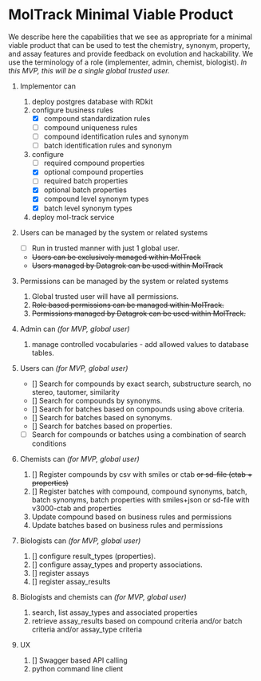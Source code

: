 # MolTrack Minimal Viable Product

We describe here the capabilities that we see as appropriate for a minimal viable product that can be used to test the chemistry, synonym, property, and assay features and provide feedback on evolution and hackability.  We use the terminology of a role (implementer, admin, chemist, biologist).  *In this MVP, this will be a single global trusted user.*

1. Implementor can
    1. deploy postgres database with RDkit
    2. configure business rules
        - [x] compound standardization rules
        - [ ] compound uniqueness rules
        - [ ] compound identification rules and synonym
        - [ ] batch identification rules and synonym
    3. configure
        - [ ] required compound properties
        - [x] optional compound properties
        - [ ] required batch properties
        - [x] optional batch properties
        - [x] compound level synonym types
        - [x] batch level synonym types
    4. deploy mol-track service

2. Users can be managed by the system or related systems
    - [ ] Run in trusted manner with just 1 global user.
    - ~~Users can be exclusively managed within MolTrack~~
    - ~~Users managed by Datagrok can be used within MolTrack~~

3. Permissions can be managed by the system or related systems
    1. Global trusted user will have all permissions.
    2. ~~Role based permissions can be managed within MolTrack.~~
    3. ~~Permissions managed by Datagrok can be used within MolTrack.~~

4. Admin can *(for MVP, global user)*
    1. manage controlled vocabularies - add allowed values to database tables.

5. Users can *(for MVP, global user)*
    - [] Search for compounds by exact search, substructure search, no stereo, tautomer, similarity
    - [] Search for compounds by synonyms.
    - [] Search for batches based on compounds using above criteria.
    - [] Search for batches based on synonyms.
    - [] Search for batches based on properties.
    - [ ] Search for compounds or batches using a combination of search conditions
6. Chemists can *(for MVP, global user)*
    1. [] Register compounds by csv with smiles or ctab ~~or sd-file (ctab + properties)~~
    2. [] Register batches  with compound, compound synonyms, batch, batch synonyms, batch properties with smiles+json or sd-file with v3000-ctab and properties
    3. Update compound based on business rules and permissions
    4. Update batches based on business rules and permissions
7. Biologists can *(for MVP, global user)*
    1. [] configure result_types (properties).
    2. [] configure assay_types and property associations.
    3. [] register assays
    4. [] register assay_results
8. Biologists and chemists can *(for MVP, global user)*
    1. search, list assay_types and associated properties
    2. retrieve assay_results based on compound criteria and/or batch criteria and/or assay_type criteria
9. UX
    1. [] Swagger based API calling
    2. python command line client

